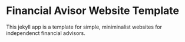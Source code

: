 # Financial Avisor Website Template

This jekyll app is a template for simple, miniminalist websites for independenct financial advisors.
